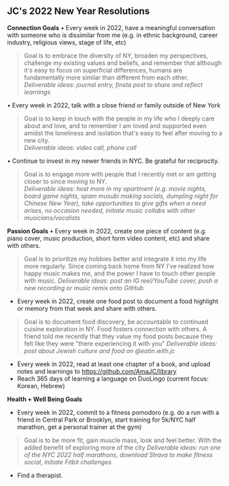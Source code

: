 ## JC's 2022 New Year Resolutions
**Connection Goals**
• Every week in 2022, have a meaningful conversation with someone who is dissimilar from me (e.g. in ethnic background, career industry, religious views, stage of life, etc)  
>  Goal is to embrace the diversity of NY, broaden my perspectives, challenge my existing values and beliefs, and remember that although it's easy to focus on superficial differences, humans are fundamentally more similar than different from each other.  
 > _Deliverable ideas: journal entry, finsta post to share and reflect learnings_
  
• Every week in 2022, talk with a close friend or family outside of New York  
> Goal is to keep in touch with the people in my life who I deeply care about and love, and to remember I am loved and supported even amidst the loneliness and isolation that's easy to feel after moving to a new city.  
> _Deliverable ideas: video call, phone call_
  
• Continue to invest in my newer friends in NYC. Be grateful for reciprocity.  
> Goal is to engage more with people that I recently met or am getting closer to since moving to NY.  
> _Deliverable ideas: host more in my apartment (e.g. movie nights, board game nights, spam musubi making socials, dumpling night for Chinese New Year), take opportunities to give gifts when a need arises, no occasion needed, initiate music collabs with other musicians/vocalists_
  
 
**Passion Goals**
• Every week in 2022, create one piece of content (e.g. piano cover, music production, short form video content, etc) and share with others.  
> Goal is to prioritize my hobbies better and integrate it into my life more regularly. Since coming back home from NY I've realized how happy music makes me, and the power I have to touch other people with music.
> _Deliverable ideas: post an IG reel/YouTube cover, push a new recording or music remix onto GitHub_
* Every week in 2022, create one food post to document a food highlight or memory from that week and share with others.
> Goal is to document food discovery, be accountable to continued cuisine exploration in NY. Food fosters connection with others. A friend told me recently that they value my food posts because they felt like they were "there experiencing it with you"
> _Deliverable ideas: post about Jewish culture and food on @eatin.with.jc_
* Every week in 2022, read at least one chapter of a book, and upload notes and learnings to https://github.com/AmaJC/library
* Reach 365 days of learning a language on DuoLingo (current focus: Korean, Hebrew)
  
**Health + Well Being Goals**
* Every week in 2022, commit to a fitness pomodoro (e.g. do a run with a friend in Central Park or Brooklyn, start training for 5k/NYC half marathon, get a personal trainer at the gym)
> Goal is to be more fit, gain muscle mass, look and feel better. With the added benefit of exploring more of the city
> _Deliverable ideas: run one of the NYC 2022 half marathons, download Strava to make fitness social, initiate Fitbit challenges_
* Find a therapist.